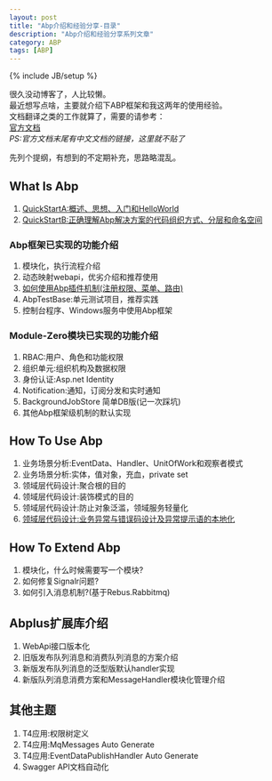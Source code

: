 ```yaml
---
layout: post
title: "Abp介绍和经验分享-目录"
description: "Abp介绍和经验分享系列文章"
category: ABP
tags: [ABP]
---
```

{% include JB/setup %}

很久没动博客了，人比较懒。  
最近想写点啥，主要就介绍下ABP框架和我这两年的使用经验。  
文档翻译之类的工作就算了，需要的请参考：  
[官方文档](https://www.aspnetboilerplate.com/Pages/Documents)  
*PS:官方文档末尾有中文文档的链接，这里就不贴了*

先列个提纲，有想到的不定期补充，思路略混乱。

## What Is Abp
1. [QuickStartA:概述、思想、入门和HelloWorld](/abp/2017/08/07/abp-quick-start-hello-world)
1. [QuickStartB:正确理解Abp解决方案的代码组织方式、分层和命名空间](/abp/2017/08/16/abp-quick-start-b-namespace-and-layers)


### Abp框架已实现的功能介绍
1. 模块化，执行流程介绍
1. 动态映射webapi，优劣介绍和推荐使用
1. [如何使用Abp插件机制(注册权限、菜单、路由)](/abp/2017/08/21/abp-how-to-use-plugin)
1. AbpTestBase:单元测试项目，推荐实践
1. 控制台程序、Windows服务中使用Abp框架


### Module-Zero模块已实现的功能介绍
1. RBAC:用户、角色和功能权限 
1. 组织单元:组织机构及数据权限
1. 身份认证:Asp.net Identity
1. Notification:通知，订阅分发和实时通知 
1. BackgroundJobStore 简单DB版(记一次踩坑)
1. 其他Abp框架级机制的默认实现


## How To Use Abp
1. 业务场景分析:EventData、Handler、UnitOfWork和观察者模式
1. 业务场景分析:实体，值对象，充血，private set
1. 领域层代码设计:聚合根的目的
1. 领域层代码设计:装饰模式的目的
1. 领域层代码设计:防止对象泛滥，领域服务轻量化
1. [领域层代码设计:业务异常与错误码设计及异常提示语的本地化](/abp/2017/08/28/abp-error-code-design)


## How To Extend Abp
1. 模块化，什么时候需要写一个模块?
1. 如何修复Signalr问题?
1. 如何引入消息机制?(基于Rebus.Rabbitmq)


## Abplus扩展库介绍
1. WebApi接口版本化
1. 旧版发布队列消息和消费队列消息的方案介绍
1. 新版发布队列消息的泛型版默认handler实现
1. 新版队列消息消费方案和MessageHandler模块化管理介绍


## 其他主题
1. T4应用:权限树定义
1. T4应用:MqMessages Auto Generate
1. T4应用:EventDataPublishHandler Auto Generate
1. Swagger API文档自动化
